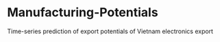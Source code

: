 # Manufacturing-Potentials
Time-series prediction of export potentials of Vietnam electronics export
